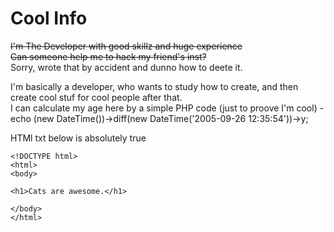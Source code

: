 # Cool Info
~~I'm The Developer with good skillz and huge experience~~ <br>
~~Can someone help me to hack my friend's inst?~~ <br>
Sorry, wrote that by accident and dunno how to deete it.

I'm basically a developer, who wants to study how to create, and then create cool stuf for cool people after that. <br>
I can calculate my age here by a simple PHP code (just to proove I'm cool) - echo (new DateTime())->diff(new DateTime('2005-09-26 12:35:54'))->y;

HTMl txt below is absolutely true
```
<!DOCTYPE html>
<html>
<body>

<h1>Cats are awesome.</h1>

</body>
</html>
```
 
